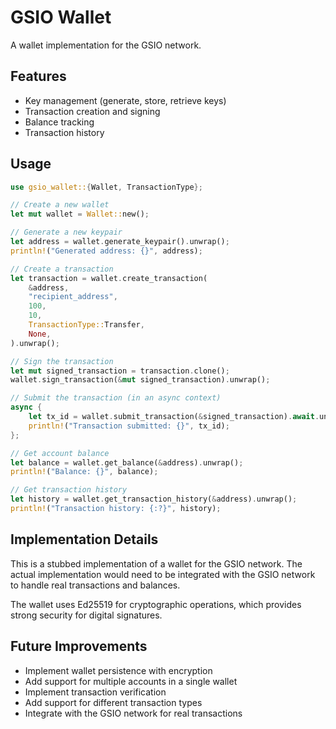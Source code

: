 # GSIO Wallet

A wallet implementation for the GSIO network.

## Features

- Key management (generate, store, retrieve keys)
- Transaction creation and signing
- Balance tracking
- Transaction history

## Usage

```rust
use gsio_wallet::{Wallet, TransactionType};

// Create a new wallet
let mut wallet = Wallet::new();

// Generate a new keypair
let address = wallet.generate_keypair().unwrap();
println!("Generated address: {}", address);

// Create a transaction
let transaction = wallet.create_transaction(
    &address,
    "recipient_address",
    100,
    10,
    TransactionType::Transfer,
    None,
).unwrap();

// Sign the transaction
let mut signed_transaction = transaction.clone();
wallet.sign_transaction(&mut signed_transaction).unwrap();

// Submit the transaction (in an async context)
async {
    let tx_id = wallet.submit_transaction(&signed_transaction).await.unwrap();
    println!("Transaction submitted: {}", tx_id);
};

// Get account balance
let balance = wallet.get_balance(&address).unwrap();
println!("Balance: {}", balance);

// Get transaction history
let history = wallet.get_transaction_history(&address).unwrap();
println!("Transaction history: {:?}", history);
```

## Implementation Details

This is a stubbed implementation of a wallet for the GSIO network. The actual implementation would need to be integrated with the GSIO network to handle real transactions and balances.

The wallet uses Ed25519 for cryptographic operations, which provides strong security for digital signatures.

## Future Improvements

- Implement wallet persistence with encryption
- Add support for multiple accounts in a single wallet
- Implement transaction verification
- Add support for different transaction types
- Integrate with the GSIO network for real transactions